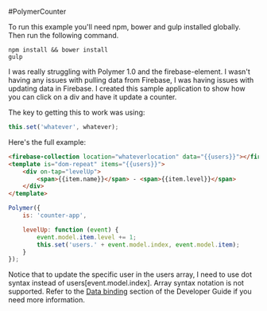 #PolymerCounter

To run this example you'll need npm, bower and gulp installed globally. Then run the following command.
```
npm install && bower install
gulp
```

I was really struggling with Polymer 1.0 and the firebase-element. I wasn't having any issues with pulling data from Firebase, I was having issues with updating data in Firebase. I created this sample application to show how you can click on a div and have it update a counter.

The key to getting this to work was using:
```javascript
this.set('whatever', whatever);
```

Here's the full example:
```html
<firebase-collection location="whateverlocation" data="{{users}}"></firebase-collection>
<template is="dom-repeat" items="{{users}}">
    <div on-tap="levelUp">
        <span>{{item.name}}</span> - <span>{{item.level}}</span>
    </div>
</template>
```

```javascript
Polymer({
    is: 'counter-app',

    levelUp: function (event) {
        event.model.item.level += 1;
        this.set('users.' + event.model.index, event.model.item);
    }
});
```

Notice that to update the specific user in the users array, I need to use dot syntax instead of users[event.model.index]. Array syntax notation is not supported. Refer to the [Data binding](https://www.polymer-project.org/1.0/docs/devguide/data-binding.html) section of the Developer Guide if you need more information.
